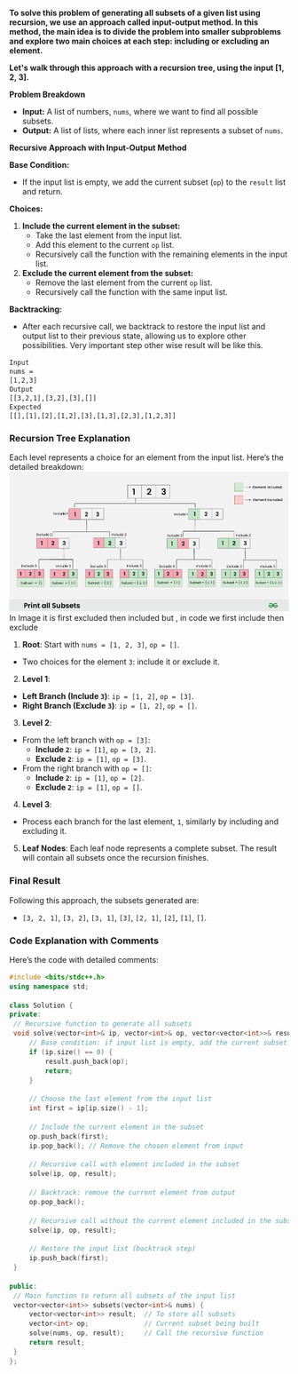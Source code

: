 
**To solve this problem of generating all subsets of a given list using recursion, we use an approach called input-output method. In this method, the main idea is to divide the problem into smaller subproblems and explore two main choices at each step: including or excluding an element.**

**Let's walk through this approach with a recursion tree, using the input [1, 2, 3].**

**Problem Breakdown**

* **Input:** A list of numbers, `nums`, where we want to find all possible subsets.
* **Output:** A list of lists, where each inner list represents a subset of `nums`.

**Recursive Approach with Input-Output Method**

**Base Condition:**

* If the input list is empty, we add the current subset (`op`) to the `result` list and return.

**Choices:**

1. **Include the current element in the subset:**
   - Take the last element from the input list.
   - Add this element to the current `op` list.
   - Recursively call the function with the remaining elements in the input list.
2. **Exclude the current element from the subset:**
   - Remove the last element from the current `op` list.
   - Recursively call the function with the same input list.

**Backtracking:**
- After each recursive call, we backtrack to restore the input list and output list to their previous state, allowing us to explore other possibilities. Very important step other wise result will be like this.
```
Input
nums =
[1,2,3]
Output
[[3,2,1],[3,2],[3],[]]
Expected
[[],[1],[2],[1,2],[3],[1,3],[2,3],[1,2,3]]
```

### Recursion Tree Explanation

Each level represents a choice for an element from the input list. Here’s the detailed breakdown:
![Screenshot of Input Output Method](print_all_subsets.png)
In Image it is first excluded then included but , in code we first include then exclude
1. **Root**: Start with `nums = [1, 2, 3]`, `op = []`.
- Two choices for the element `3`: include it or exclude it.

2. **Level 1**:
- **Left Branch (Include `3`)**: `ip = [1, 2]`, `op = [3]`.
- **Right Branch (Exclude `3`)**: `ip = [1, 2]`, `op = []`.

3. **Level 2**:
- From the left branch with `op = [3]`:
  - **Include `2`**: `ip = [1]`, `op = [3, 2]`.
  - **Exclude `2`**: `ip = [1]`, `op = [3]`.
- From the right branch with `op = []`:
  - **Include `2`**: `ip = [1]`, `op = [2]`.
  - **Exclude `2`**: `ip = [1]`, `op = []`.

4. **Level 3**:
- Process each branch for the last element, `1`, similarly by including and excluding it.

5. **Leaf Nodes**: Each leaf node represents a complete subset. The result will contain all subsets once the recursion finishes.

### Final Result
Following this approach, the subsets generated are:
- `[3, 2, 1]`, `[3, 2]`, `[3, 1]`, `[3]`, `[2, 1]`, `[2]`, `[1]`, `[]`.

### Code Explanation with Comments

Here’s the code with detailed comments:

```cpp
#include <bits/stdc++.h>
using namespace std;

class Solution {
private:
 // Recursive function to generate all subsets
 void solve(vector<int>& ip, vector<int>& op, vector<vector<int>>& result) {
     // Base condition: if input list is empty, add the current subset (op) to result
     if (ip.size() == 0) {
         result.push_back(op);
         return;
     }
     
     // Choose the last element from the input list
     int first = ip[ip.size() - 1];
     
     // Include the current element in the subset
     op.push_back(first);
     ip.pop_back(); // Remove the chosen element from input
     
     // Recursive call with element included in the subset
     solve(ip, op, result);
     
     // Backtrack: remove the current element from output
     op.pop_back();
     
     // Recursive call without the current element included in the subset
     solve(ip, op, result);
     
     // Restore the input list (backtrack step)
     ip.push_back(first);
 }

public:
 // Main function to return all subsets of the input list
 vector<vector<int>> subsets(vector<int>& nums) {
     vector<vector<int>> result;  // To store all subsets
     vector<int> op;              // Current subset being built
     solve(nums, op, result);     // Call the recursive function
     return result;
 }
};
